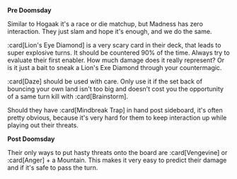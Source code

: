 **Pre Doomsday**

Similar to Hogaak it's a race or die matchup, but Madness has zero interaction.
They just slam and hope it's enough, and we do the same.

:card[Lion's Eye Diamond] is a very scary card in their deck, that leads to
super explosive turns. It should be countered 90% of the time. Always try to
evaluate their first enabler. How much damage does it really represent? Or is it
just a bait to sneak a Lion's Exe Diamond through your countermagic.

:card[Daze] should be used with care. Only use it if the set back of bouncing
your own land isn't too big and doesn't cost you the opportunity of a same turn
kill with :card[Brainstorm].

Should they have :card[Mindbreak Trap] in hand post sideboard, it's often pretty
obvious, because it's very hard for them to keep interaction up while playing
out their threats.

**Post Doomsday**

Their only ways to put hasty threats onto the board are :card[Vengevine] or
:card[Anger] + a Mountain. This makes it very easy to predict their damage and
if it's safe to pass the turn.
